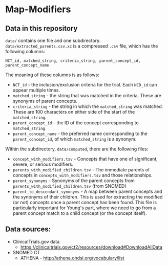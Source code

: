 # Map-Modifiers

## Data in this repository

`data/` contains one file and one subdirectory.
`data/extracted_parents.csv.xz` is a compressed `.csv` file, which has the following columns:

```
NCT_id, matched_string, criteria_string, parent_concept_id, parent_concept_name
```

The meaning of these columns is as follows:

* `NCT_id` - the inclusion/exclusion criteria for the trial. Each `NCD_id` can appear multiple times.
* `matched_string` - the string that was matched in the criteria. These are synonyms of parent concepts.
* `criteria_string` - the string in which the `matched_string` was matched. These are 100 characters on either side of the start of the `matched_string`.
* `parent_concept_id` - the ID of the concept corresponding to `matched_string`
* `parent_concept_name` -  the preferred name corresponding to the `parent_concept_id`, of which `matched_string` is a synonym.

Within the subdirectory, `data/computed`, there are the following files:

* `concept_with_modifiers.tsv` - Concepts that have one of significant, severe, or serious modifiers.
* `parents_with_modified_children.tsv` - The immediate parents of concepts in `concepts_with_modifiers.tsv` and those relationships.
* `parent_synonyms` - Synonyms of the parent concepts from `parents_with_modified_children.tsv` (from SNOMED)
* `parent_to_descendant_synonyms` - A map between parent concepts and the synonyms of their children. This is used for extracting the modified (or not) concepts once a parent concept has been found. This file is particularly important for Young's part, where we need to go from a parent concept match to a child concept (or the concept itself).


## Data sources:

* ClinicalTrials.gov data
    * https://clinicaltrials.gov/ct2/resources/download#DownloadAllData
* SNOMED CT
    * ATHENA - http://athena.ohdsi.org/vocabulary/list
